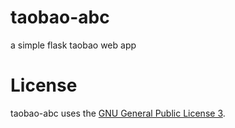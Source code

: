 taobao-abc
==========

a simple flask taobao web app

License
=========

taobao-abc uses the [GNU General Public License 3](http://www.gnu.org/licenses/gpl.html).
